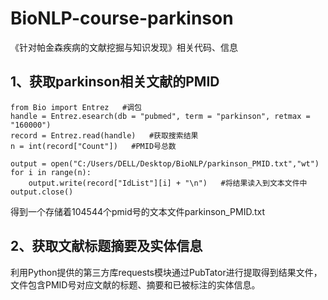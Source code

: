 # BioNLP-course-parkinson
《针对帕金森疾病的文献挖掘与知识发现》相关代码、信息

## 1、获取parkinson相关文献的PMID
```
from Bio import Entrez   #调包
handle = Entrez.esearch(db = "pubmed", term = "parkinson", retmax = "160000")
record = Entrez.read(handle)   #获取搜索结果
n = int(record["Count"])   #PMID号总数

output = open("C:/Users/DELL/Desktop/BioNLP/parkinson_PMID.txt","wt")
for i in range(n):
    output.write(record["IdList"][i] + "\n")   #将结果读入到文本文件中
output.close()
```
得到一个存储着104544个pmid号的文本文件parkinson_PMID.txt

## 2、获取文献标题摘要及实体信息
利用Python提供的第三方库requests模块通过PubTator进行提取得到结果文件，文件包含PMID号对应文献的标题、摘要和已被标注的实体信息。
